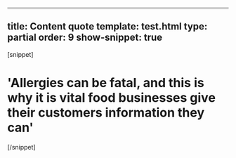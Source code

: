 ---
title: Content quote
template: test.html
type: partial
order: 9
show-snippet: true
------------------
[snippet]
<!--quote-->
<div class="wrapper content--quote-border">
    <div class="col-wrap content--quote-background">
        <div class="col col--fluid-offset-3 col--fluid-8">
            <h1>'Allergies can be fatal, and this is why it is vital food businesses give their customers information
                they can'</h1>
        </div>
    </div>
</div>
[/snippet]

